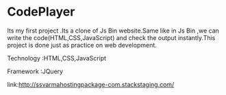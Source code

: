 # CodePlayer
Its my first project .Its a clone of Js Bin website.Same like in Js Bin ,we can write the code(HTML,CSS,JavaScript) and check the output instantly.This project is done just as practice on web development.

Technology :HTML,CSS,JavaScript

Framework  :JQuery

link:http://ssvarmahostingpackage-com.stackstaging.com/

